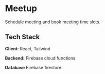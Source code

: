 # Meetup

Schedule meeting and book meeting time slots.

## Tech Stack

**Client:** React, Tailwind

**Backend:** Firebase cloud functions

**Database** Firebase firestore
